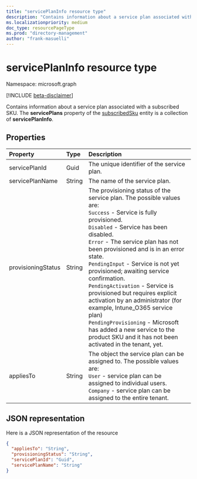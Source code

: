 ```yaml
---
title: "servicePlanInfo resource type"
description: "Contains information about a service plan associated with a subscribed SKU. The **servicePlans** property of the subscribedSku entity is a collection of **servicePlanInfo**."
ms.localizationpriority: medium
doc_type: resourcePageType
ms.prod: "directory-management"
author: "frank-masuelli"
---
```


# servicePlanInfo resource type

Namespace: microsoft.graph

[!INCLUDE [beta-disclaimer](../../includes/beta-disclaimer.md)]

Contains information about a service plan associated with a subscribed SKU. The **servicePlans** property of the [subscribedSku](subscribedsku.md) entity is a collection of **servicePlanInfo**.


## Properties
| Property	   | Type	|Description|
|:---------------|:--------|:----------|
|servicePlanId|Guid|The unique identifier of the service plan.|
|servicePlanName|String|The name of the service plan.|
|provisioningStatus|String|The provisioning status of the service plan. The possible values are:<br/>`Success` - Service is fully provisioned.<br/>`Disabled` - Service has been disabled.<br/>`Error` - The service plan has not been provisioned and is in an error state.<br/>`PendingInput` - Service is not yet provisioned; awaiting service confirmation.<br/>`PendingActivation` - Service is provisioned but requires explicit activation by an administrator (for example, Intune_O365 service plan)<br/>`PendingProvisioning` - Microsoft has added a new service to the product SKU and it has not been activated in the tenant, yet.|
|appliesTo|String|The object the service plan can be assigned to. The possible values are:<br/>`User` - service plan can be assigned to individual users.<br/>`Company` - service plan can be assigned to the entire tenant.|

## JSON representation

Here is a JSON representation of the resource

<!-- {
  "blockType": "resource",
  "optionalProperties": [

  ],
  "@odata.type": "microsoft.graph.servicePlanInfo"
}-->

```json
{
  "appliesTo": "String",
  "provisioningStatus": "String",
  "servicePlanId": "Guid",
  "servicePlanName": "String"
}

```

<!-- uuid: 8fcb5dbc-d5aa-4681-8e31-b001d5168d79
2015-10-25 14:57:30 UTC -->
<!--
{
  "type": "#page.annotation",
  "description": "servicePlanInfo resource",
  "keywords": "",
  "section": "documentation",
  "tocPath": "",
  "suppressions": []
}
-->


